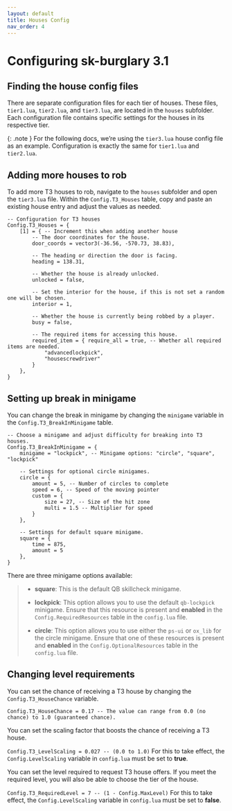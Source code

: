 ```yaml
---
layout: default
title: Houses Config
nav_order: 4
---
```


# Configuring sk-burglary 3.1

## Finding the house config files

There are separate configuration files for each tier of houses. These files, `tier1.lua`, `tier2.lua`, and `tier3.lua`, are located in the `houses` subfolder. Each configuration file contains specific settings for the houses in its respective tier.

{: .note }
For the following docs, we’re using the `tier3.lua` house config file as an example. Configuration is exactly the same for `tier1.lua` and `tier2.lua`.

## Adding more houses to rob

To add more T3 houses to rob, navigate to the `houses` subfolder and open the `tier3.lua` file. Within the `Config.T3_Houses` table, copy and paste an existing house entry and adjust the values as needed.

```
-- Configuration for T3 houses
Config.T3_Houses = {
    [1] = { -- Increment this when adding another house
        -- The door coordinates for the house.
        door_coords = vector3(-36.56, -570.73, 38.83),

        -- The heading or direction the door is facing.
        heading = 138.31,

        -- Whether the house is already unlocked.       
        unlocked = false,

        -- Set the interior for the house, if this is not set a random one will be chosen.
        interior = 1,

        -- Whether the house is currently being robbed by a player.
        busy = false,

        -- The required items for accessing this house.
        required_item = { require_all = true, -- Whether all required items are needed.
            "advancedlockpick",
            "housescrewdriver"
        }
    },
}
```

## Setting up break in minigame

You can change the break in minigame by changing the `minigame` variable in the `Config.T3_BreakInMinigame` table.

```
-- Choose a minigame and adjust difficulty for breaking into T3 houses.
Config.T3_BreakInMinigame = {
    minigame = "lockpick", -- Minigame options: "circle", "square", "lockpick"

    -- Settings for optional circle minigames.
    circle = {
        amount = 5, -- Number of circles to complete
        speed = 6, -- Speed of the moving pointer
        custom = {
            size = 27, -- Size of the hit zone
            multi = 1.5 -- Multiplier for speed
        }
    },

    -- Settings for default square minigame.
    square = {
        time = 875,
        amount = 5
    },
}
```

There are three minigame options available:

> - **square**: This is the default QB skillcheck minigame.
>
> - **lockpick**: This option allows you to use the default `qb-lockpick` minigame. Ensure that this resource is present and **enabled** in the `Config.RequiredResources` table in the `config.lua` file.
>
> - **circle**: This option allows you to use either the `ps-ui` or `ox_lib` for the circle minigame. Ensure that one of these resources is present and **enabled** in the `Config.OptionalResources` table in the `config.lua` file.

## Changing level requirements

You can set the chance of receiving a T3 house by changing the `Config.T3_HouseChance` variable.

`Config.T3_HouseChance = 0.17 -- The value can range from 0.0 (no chance) to 1.0 (guaranteed chance).` 

You can set the scaling factor that boosts the chance of receiving a T3 house.

`Config.T3_LevelScaling = 0.027 -- (0.0 to 1.0)` For this to take effect, the `Config.LevelScaling` variable in `config.lua` must be set to **true**.

You can set the level required to request T3 house offers. If you meet the required level, you will also be able to choose the tier of the house.

`Config.T3_RequiredLevel = 7 -- (1 - Config.MaxLevel)` For this to take effect, the `Config.LevelScaling` variable in `config.lua` must be set to **false**.
